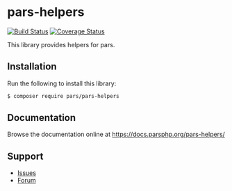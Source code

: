 # pars-helpers

[![Build Status](https://travis-ci.com/pars-framework/pars-helpers.svg?branch=master)](https://travis-ci.com/pars-framework/pars-helpers)
[![Coverage Status](https://coveralls.io/repos/github/pars-framework/pars-helpers/badge.svg?branch=master)](https://coveralls.io/github/pars-framework/pars-helpers?branch=master)

This library provides helpers for pars.

## Installation

Run the following to install this library:

```bash
$ composer require pars/pars-helpers
```

## Documentation

Browse the documentation online at https://docs.parsphp.org/pars-helpers/

## Support

* [Issues](https://github.com/robertkleinschuster/pars-helpers/issues/)
* [Forum](https://discourse.parsphp.org/)
